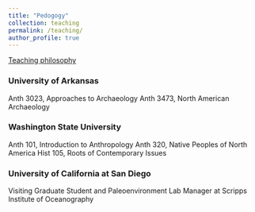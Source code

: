 ```yaml
---
title: "Pedogogy"
collection: teaching
permalink: /teaching/
author_profile: true
---
```


[Teaching philosophy](github.io/mollyrcarney/files/pdf/carney_teaching.pdf)

### University of Arkansas

Anth 3023, Approaches to Archaeology
Anth 3473, North American Archaeology

### Washington State University

Anth 101, Introduction to Anthropology
Anth 320, Native Peoples of North America
Hist 105, Roots of Contemporary Issues

### University of California at San Diego

Visiting Graduate Student and Paleoenvironment Lab Manager at Scripps Institute of Oceanography
